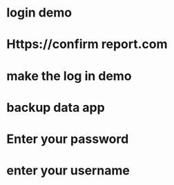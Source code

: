 # login demo
# Https://confirm report.com
# make the log in demo
# backup data app
# Enter your password
# enter your username
